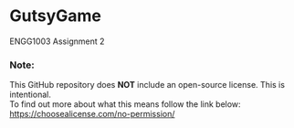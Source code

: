 # GutsyGame
ENGG1003 Assignment 2

### Note:
This GitHub repository does **NOT** include an open-source license. This is intentional.  
To find out more about what this means follow the link below:<br>
https://choosealicense.com/no-permission/
